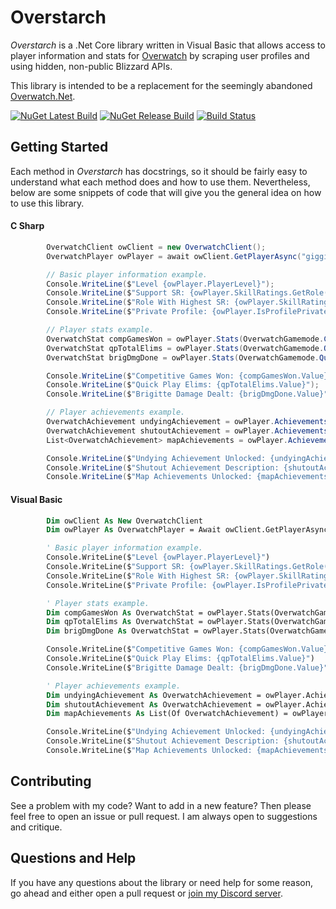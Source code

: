 # Overstarch
*Overstarch* is a .Net Core library written in Visual Basic that allows access to player information and stats for [Overwatch](https://en.wikipedia.org/wiki/Overwatch_(video_game)) by scraping user profiles and using hidden, non-public Blizzard APIs.

This library is intended to be a replacement for the seemingly abandoned [Overwatch.Net](https://github.com/sirdoombox/Overwatch.Net).

[![NuGet Latest Build](https://img.shields.io/nuget/vpre/Overstarch.svg?label=Latest&style=for-the-badge)](https://nuget.org/packages/Overstarch) [![NuGet Release Build](https://img.shields.io/nuget/v/Overstarch.svg?label=Release&style=for-the-badge)](https://nuget.org/packages/Overstarch) [![Build Status](https://img.shields.io/travis/Giggitybyte/Overstarch/development.svg?style=for-the-badge)](https://travis-ci.org/Giggitybyte/Overstarch)

## Getting Started
Each method in *Overstarch* has docstrings, so it should be fairly easy to understand what each method does and how to use them.
Nevertheless, below are some snippets of code that will give you the general idea on how to use this library.


#### C Sharp
```csharp
        OverwatchClient owClient = new OverwatchClient();
        OverwatchPlayer owPlayer = await owClient.GetPlayerAsync("giggitybyte#11965", OverwatchPlatform.PC);

        // Basic player information example.
        Console.WriteLine($"Level {owPlayer.PlayerLevel}");
        Console.WriteLine($"Support SR: {owPlayer.SkillRatings.GetRole(OverwatchRole.Support)}");
        Console.WriteLine($"Role With Highest SR: {owPlayer.SkillRatings.GetHighestRole.Key.ToString}");
        Console.WriteLine($"Private Profile: {owPlayer.IsProfilePrivate}");

        // Player stats example.
        OverwatchStat compGamesWon = owPlayer.Stats(OverwatchGamemode.Competitive).GetStatExact("All Heroes", "Game", "Games Won");
        OverwatchStat qpTotalElims = owPlayer.Stats(OverwatchGamemode.Quickplay).GetStatExact("All Heroes", "Combat", "Eliminations");
        OverwatchStat brigDmgDone = owPlayer.Stats(OverwatchGamemode.Quickplay).GetStatExact("Brigitte", "Combat", "All Damage Done");

        Console.WriteLine($"Competitive Games Won: {compGamesWon.Value}");
        Console.WriteLine($"Quick Play Elims: {qpTotalElims.Value}");
        Console.WriteLine($"Brigitte Damage Dealt: {brigDmgDone.Value}");

        // Player achievements example.
        OverwatchAchievement undyingAchievement = owPlayer.Achievements.GetByName("Undying");
        OverwatchAchievement shutoutAchievement = owPlayer.Achievements.GetByName("Shutout");
        List<OverwatchAchievement> mapAchievements = owPlayer.Achievements.FilterByCategory(OverwatchAchievementCategory.Maps);

        Console.WriteLine($"Undying Achievement Unlocked: {undyingAchievement.HasAchieved}");
        Console.WriteLine($"Shutout Achievement Description: {shutoutAchievement.Description}");
        Console.WriteLine($"Map Achievements Unlocked: {mapAchievements.GetAchieved.Count}");
```

#### Visual Basic
```vb
        Dim owClient As New OverwatchClient
        Dim owPlayer As OverwatchPlayer = Await owClient.GetPlayerAsync("giggitybyte#11965", OverwatchPlatform.PC)

        ' Basic player information example.
        Console.WriteLine($"Level {owPlayer.PlayerLevel}")
        Console.WriteLine($"Support SR: {owPlayer.SkillRatings.GetRole(OverwatchRole.Support)}")
        Console.WriteLine($"Role With Highest SR: {owPlayer.SkillRatings.GetHighestRole.Key.ToString}")
        Console.WriteLine($"Private Profile: {owPlayer.IsProfilePrivate}")

        ' Player stats example.
        Dim compGamesWon As OverwatchStat = owPlayer.Stats(OverwatchGamemode.Competitive).GetStatExact("All Heroes", "Game", "Games Won")
        Dim qpTotalElims As OverwatchStat = owPlayer.Stats(OverwatchGamemode.Quickplay).GetStatExact("All Heroes", "Combat", "Eliminations")
        Dim brigDmgDone As OverwatchStat = owPlayer.Stats(OverwatchGamemode.Quickplay).GetStatExact("Brigitte", "Combat", "All Damage Done")

        Console.WriteLine($"Competitive Games Won: {compGamesWon.Value}")
        Console.WriteLine($"Quick Play Elims: {qpTotalElims.Value}")
        Console.WriteLine($"Brigitte Damage Dealt: {brigDmgDone.Value}")

        ' Player achievements example.
        Dim undyingAchievement As OverwatchAchievement = owPlayer.Achievements.GetByName("Undying")
        Dim shutoutAchievement As OverwatchAchievement = owPlayer.Achievements.GetByName("Shutout")
        Dim mapAchievements As List(Of OverwatchAchievement) = owPlayer.Achievements.FilterByCategory(OverwatchAchievementCategory.Maps)

        Console.WriteLine($"Undying Achievement Unlocked: {undyingAchievement.HasAchieved}")
        Console.WriteLine($"Shutout Achievement Description: {shutoutAchievement.Description}")
        Console.WriteLine($"Map Achievements Unlocked: {mapAchievements.GetAchieved.Count}")
```

## Contributing
See a problem with my code? Want to add in a new feature? Then please feel free to open an issue or pull request. 
I am always open to suggestions and critique. 

## Questions and Help
If you have any questions about the library or need help for some reason, go ahead and either open a pull request or [join my Discord server](https://discord.gg/KZ5cypD).